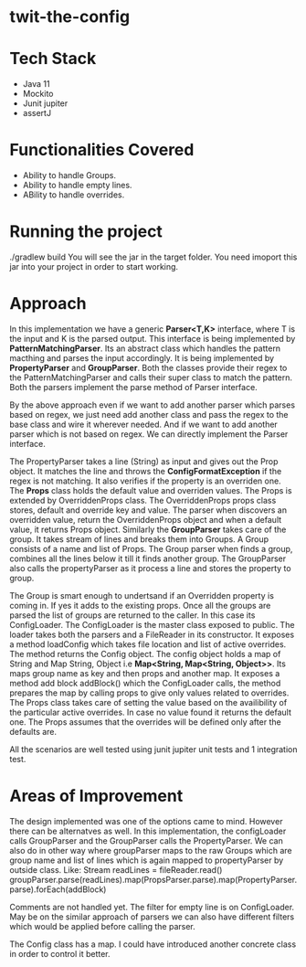 # twit-the-config 
# Tech Stack
* Java 11
* Mockito
* Junit jupiter
* assertJ

# Functionalities Covered
* Ability to handle Groups.
* Ability to handle empty lines.
* ABility to handle overrides.

# Running the project
./gradlew build
You will see the jar in the target folder. You need imoport this jar into your project in order to start working.

# Approach
In this implementation we have a generic **Parser<T,K>** interface, where T is the input and K is the parsed output. This interface is being implemented by **PatternMatchingParser**. Its an abstract class which handles the pattern macthing and parses the input accordingly. It is being implemented by **PropertyParser** and **GroupParser**. Both the classes provide their regex to the PatternMatchingParser and calls their super class to match the pattern. Both the parsers implement the parse method of Parser interface.

By the above approach even if we want to add another parser which parses based on regex, we just need add another class and pass the regex to the base class and wire it wherever needed. And if we want to add another parser which is not based on regex. We can directly implement the Parser interface.

The PropertyParser takes a line (String) as input and gives out the Prop object. It matches the line and throws the **ConfigFormatException** if the regex is not matching. It also verifies if the property is an overriden one. The **Props** class holds the default value and overriden values. The Props is extended by OverriddenProps class. The OverriddenProps props class stores, default and override key and value. The parser when discovers an overridden value, return the OverriddenProps object and when a default value, it returns Props object.
Similarly the **GroupParser** takes care of the group. It takes stream of lines and breaks them into Groups. A Group consists of a name and list of Props. The Group parser when finds a group, combines all the lines below it till it finds another group. The GroupParser also calls the propertyParser as it process a line and stores the property to group. 

The Group is smart enough to undertsand if an Overridden property is coming in. If yes it adds to the existing props.
Once all the groups are parsed the list of groups are returned to the caller. In this case its ConfigLoader. The ConfigLoader is the master class exposed to public. The loader takes both the parsers and a FileReader in its constructor. It exposes a method loadConfig which takes file location and list of active overrides. The method returns the Config object. The config object holds a map of String and Map String, Object i.e **Map<String, Map<String, Object>>**. Its maps group name as key and then props and another map.
It exposes a method add block addBlock() which the ConfigLoader calls, the method prepares the map by calling props to give only values related to overrides. The Props class takes care of setting the value based on the availibility of the particular active overrides. In case no value found it returns the default one. The Props assumes that the overrides will be defined only after the defaults are. 

All the scenarios are well tested using junit jupiter unit tests and 1 integration test.

# Areas of Improvement
The design implemented was one of the options came to mind. However there can be alternatves as well. In this implementation, the configLoader calls GroupParser and the GroupParser calls the PropertyParser. We can also do in other way where groupParser maps to the raw Groups which are group name and list of lines which is again mapped to propertyParser  by outside class.
Like: Stream<Lines> readLines = fileReader.read()
groupParser.parse(readLines).map(PropsParser.parse).map(PropertyParser.parse).forEach(addBlock)

Comments are not handled yet. The filter for empty line is on ConfigLoader. May be on the similar approach of parsers we can also have different filters which would be applied before calling the parser.

The Config class has a map. I could have introduced another concrete class in order to control it better.


